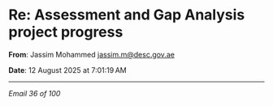 # Re: Assessment and Gap Analysis project progress

**From**: Jassim Mohammed <jassim.m@desc.gov.ae>

**Date**: 12 August 2025 at 7:01:19 AM

---

*Email 36 of 100*
